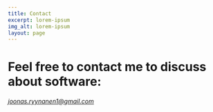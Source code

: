 ```yaml
---
title: Contact
excerpt: lorem-ipsum
img_alt: lorem-ipsum
layout: page
---
```

# Feel free to contact me to discuss about software:



######  joonas.ryynanen1@gmail.com
